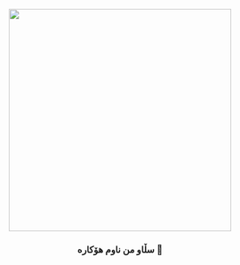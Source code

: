 <p align="center"> 
  <img src="https://cdn.dribbble.com/users/1059583/screenshots/4171367/coding-freak.gif" width="400" />
</p>

<h3 align="center"> سڵاو من ناوم هۆکارە 👋</h1>

